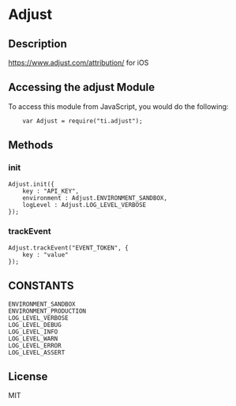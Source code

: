 # Adjust 

## Description

https://www.adjust.com/attribution/ for iOS

## Accessing the adjust Module

To access this module from JavaScript, you would do the following:

    	var Adjust = require("ti.adjust");

## Methods

### init

	Adjust.init({
		key : "API_KEY",
		environment : Adjust.ENVIRONMENT_SANDBOX,
		logLevel : Adjust.LOG_LEVEL_VERBOSE
	}); 

### trackEvent

	Adjust.trackEvent("EVENT_TOKEN", {
		key : "value"
	}); 

## CONSTANTS

	ENVIRONMENT_SANDBOX
	ENVIRONMENT_PRODUCTION
	LOG_LEVEL_VERBOSE
	LOG_LEVEL_DEBUG
	LOG_LEVEL_INFO
	LOG_LEVEL_WARN
	LOG_LEVEL_ERROR
	LOG_LEVEL_ASSERT

## License

MIT